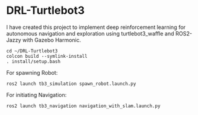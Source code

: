 # DRL-Turtlebot3
I have created this project to implement deep reinforcement learning for autonomous navigation and exploration using turtlebot3_waffle and ROS2-Jazzy with Gazebo Harmonic. 


```
cd ~/DRL-Turtlebot3
colcon build --symlink-install
. install/setup.bash
```

For spawning Robot:
```
ros2 launch tb3_simulation spawn_robot.launch.py
```
For initiating Navigation:
```
ros2 launch tb3_navigation navigation_with_slam.launch.py
```

